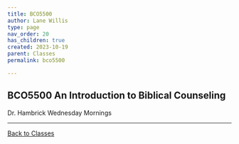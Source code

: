 ```yaml
---
title: BCO5500
author: Lane Willis
type: page
nav_order: 20
has_children: true
created: 2023-10-19
parent: Classes
permalink: bco5500

---
```


## BCO5500 An Introduction to Biblical Counseling

Dr. Hambrick
Wednesday Mornings

---

[Back to Classes](/classes)